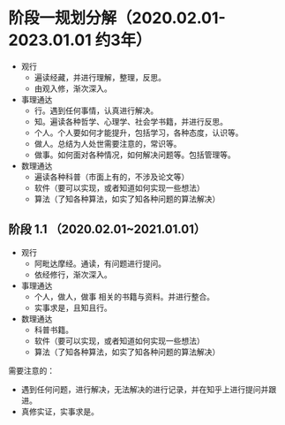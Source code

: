 # 阶段一规划分解（2020.02.01-2023.01.01 约3年）

- 观行
  - 遍读经藏，并进行理解，整理，反思。
  - 由观入修，渐次深入。
- 事理通达
  - 行。遇到任何事情，认真进行解决。
  - 知。遍读各种哲学、心理学、社会学书籍，并进行反思。
  - 个人。个人要如何才能提升，包括学习，各种态度，认识等。
  - 做人。总结为人处世需要注意的，常识等。
  - 做事。如何面对各种情况，如何解决问题等。包括管理等。
- 数理通达
  - 遍读各种科普（市面上有的，不涉及论文等）
  - 软件（要可以实现，或者知道如何实现一些想法）
  - 算法（了知各种算法，如实了知各种问题的算法解决）


## 阶段 1.1 （2020.02.01~2021.01.01）

- 观行
  - 阿毗达摩经。通读，有问题进行提问。
  - 依经修行，渐次深入。
- 事理通达
  - 个人，做人，做事 相关的书籍与资料。并进行整合。
  - 实事求是，且知且行。
- 数理通达
  - 科普书籍。
  - 软件（要可以实现，或者知道如何实现一些想法）
  - 算法（了知各种算法，如实了知各种问题的算法解决）



需要注意的：

- 遇到任何问题，进行解决，无法解决的进行记录，并在知乎上进行提问并跟进。
- 真修实证，实事求是。